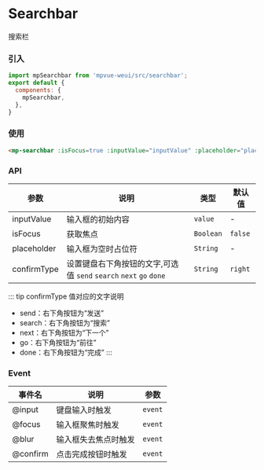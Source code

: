 # Searchbar

搜索栏

<imgPreview imgUrl="/assets/searchbar.png"/>

### 引入

``` js
import mpSearchbar from 'mpvue-weui/src/searchbar';
export default {
  components: {
    mpSearchbar,
  },
}
```

### 使用

``` html
<mp-searchbar :isFocus=true :inputValue="inputValue" :placeholder="placeholder" @input="input" @blur="blur" @focus="focus" @confirm="confirm"></mp-searchbar>
```

### API

| 参数 | 说明 | 类型 | 默认值 |
|-----------|-----------|-----------|-------------|
| inputValue | 输入框的初始内容 | `value` | - |
| isFocus | 获取焦点 | `Boolean` | `false` |
| placeholder | 输入框为空时占位符 | `String` | -|
| confirmType | 设置键盘右下角按钮的文字,可选值 `send` `search` `next` `go` `done` | `String` | `right` |

::: tip  confirmType 值对应的文字说明
* send：右下角按钮为“发送”
* search：右下角按钮为“搜索”
* next：右下角按钮为“下一个”
* go：右下角按钮为“前往”
* done：右下角按钮为“完成”
:::

### Event
| 事件名 | 说明 | 参数 |
|-----------|-----------|-----------|
| @input | 键盘输入时触发 | `event` |
| @focus | 输入框聚焦时触发 | `event` |
| @blur | 输入框失去焦点时触发 | `event` |
| @confirm | 点击完成按钮时触发 | `event` |